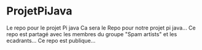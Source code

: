 # ProjetPiJava
Le repo pour le projet Pi java
Ca sera le Repo pour notre projet pi java...
Ce repo est partagé avec les membres du groupe "Spam artists" et les ecadrants...
Ce repo est publique...

